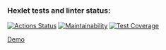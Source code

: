 ### Hexlet tests and linter status:
[![Actions Status](https://github.com/AMSmirnova/java-project-72/actions/workflows/hexlet-check.yml/badge.svg)](https://github.com/AMSmirnova/java-project-72/actions)
[![Maintainability](https://api.codeclimate.com/v1/badges/7abe29088761ab2e574e/maintainability)](https://codeclimate.com/github/AMSmirnova/java-project-72/maintainability)
[![Test Coverage](https://api.codeclimate.com/v1/badges/7abe29088761ab2e574e/test_coverage)](https://codeclimate.com/github/AMSmirnova/java-project-72/test_coverage)

[Demo ](https://page-analyzer-6f0c.onrender.com/)
